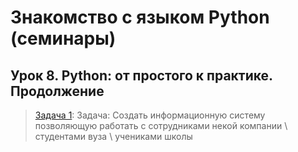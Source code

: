# Знакомство с языком Python (семинары)
## Урок 8. Python: от простого к практике. Продолжение

> [Задача 1](https://github.com/XYI7I/GeekBrains/tree/main/Geek/PythonStart/lesson5/task1/main.py): Задача: Создать информационную систему позволяющую работать с сотрудниками некой компании \ студентами вуза \ учениками школы
